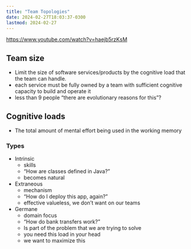 ```yaml
---
title: "Team Topologies"
date: 2024-02-27T18:03:37-0300
lastmod: 2024-02-27
---
```

https://www.youtube.com/watch?v=haejb5rzKsM
## Team size
- Limit the size of software services/products by the cognitive load that the team can handle.
- each service must be fully owned by a team with sufficient cognitive capacity to build and operate it
- less than 9 people “there are evolutionary reasons for this”?
## Cognitive loads
- The total amount of mental effort being used in the working memory
### Types
- Intrinsic
    - skills
    - “How are classes defined in Java?”
    - becomes natural
- Extraneous
    - mechanism
    - “How do I deploy this app, again?”
    - effective valueless, we don’t want on our teams
- Germane
    - domain focus
    - “How do bank transfers work?”
    - Is part of the problem that we are trying to solve
    - you need this load in your head
    - we want to maximize this